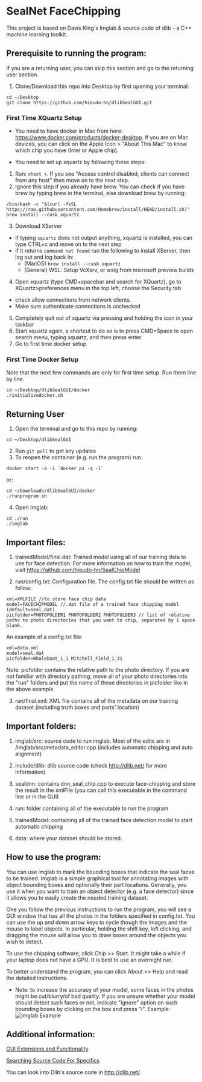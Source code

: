 # SealNet FaceChipping 
This project is based on Davis King's Imglab & source code of dlib - a C++ machine learning toolkit.

## Prerequisite to running the program:
If you are a returning user, you can skip this section and go to the returning user section.

1. Clone/Download this repo into Desktop by first opening your terminal:
```
cd ~/Desktop
git clone https://github.com/hieudo-hn/dlibSealGUI.git
```
### First Time XQuartz Setup
* You need to have docker in Mac from here: https://www.docker.com/products/docker-desktop. If you are on Mac devices, you can click on the Apple Icon > "About This Mac" to know which chip you have (Intel or Apple chip).

* You need to set up xquartz by following these steps:
1. Run: `xhost +`. If you see "Access control disabled, clients can connect from any host" then move on to the next step.
2. Ignore this step if you already have brew. You can check if you have brew by typing brew in the terminal, else download brew by running:
```
/bin/bash -c "$(curl -fsSL https://raw.githubusercontent.com/Homebrew/install/HEAD/install.sh)"
brew install --cask xquartz
``` 
3. Download XServer
  + If typing `xquartz` does not output anything, xquartz is installed, you can type CTRL+c and move on to the next step
  + If it returns `command not found` run the following to install XServer, then log out and log back in:
    + (MacOS) `brew install --cask xquartz`
    + (General) WSL: Setup VcXsrv, or wslg from microsoft preview builds

4. Open xquartz (type CMD+spacebar and search for XQuartz), go to XQuartz>preferences menu in the top left, choose the Security tab
  + check allow connections from network clients. 
  + Make sure authenticate connections is unchecked
5. Completely quit out of xquartz via pressing and holding the icon in your taskbar
6. Start xquartz again, a shortcut to do so is to press CMD+Space to open search menu, typing xquartz, and then press enter.
7. Go to first time docker setup

### First Time Docker Setup
Note that the next few commands are only for first time setup. Run them line by line.
```
cd ~/Desktop/dlibSealGUI/docker
./initializedocker.sh
```

## Returning User 
1. Open the terminal and go to this repo by running:
```
cd ~/Desktop/dlibSealGUI
```
2. Run `git pull` to get any updates
3. To reopen the container (e.g. run the program) run:
```
docker start -a -i `docker ps -q -l`
```
or:
``` 
cd ~/Downloads/dlibSealGUI/docker
./runprogram.sh
```
4. Open Imglab:
```
cd ./run
./imglab
```

## Important files:
1. trainedModel/final.dat: Trained model using all of our training data to use for face detection. For more information on how to train the model, visit https://github.com/hieudo-hn/SealChipModel

2. run/config.txt: Configuration file. The config.txt file should be written as follow:
```
xml=XMLFILE //to store face chip data
model=FACECHIPMODEL //.dat file of a trained face chipping model (default=seal.dat)
picfolder=PHOTOFOLDER1 PHOTOFOLDER2 PHOTOFOLDER3 // list of relative paths to photo directories that you want to chip, separated by 1 space blank.
```
An example of a config.txt file:
```
xml=data.xml
model=seal.dat
picfolder=Whaleboat_1_1 Mitchell_Field_1_31
```
Note: picfolder contains the relative path to the photo directory. If you are not familiar with directory pathing, move all of your photo directories into the "run" folders and put the name of those directories in picfolder like in the above example

3. run/final.xml: XML file contains all of the metadata on our training dataset (including truth boxes and parts' location)

## Important folders:
1. imglab/src: source code to run imglab. Most of the edits are in /imglab/src/metadata_editor.cpp (includes automatic chipping and auto alignment)

2. include/dlib: dlib source code (check http://dlib.net/ for more information)

3. sealdnn: contains dnn_seal_chip.cpp to execute face-chipping and store the result in the xmlFile (you can call this executable in the command line or in the GUI)

4. run: folder containing all of the executable to run the program

5. trainedModel: containing all of the trained face detection model to start automatic chipping

6. data: where your dataset should be stored.

## How to use the program:
You can use imglab to mark the bounding boxes that indicate the seal faces to be trained. 
Imglab is a simple graphical tool for annotating images with object bounding
boxes and optionally their part locations.  Generally, you use it when you want
to train an object detector (e.g. a face detector) since it allows you to
easily create the needed training dataset.

One you follow the previous instructions to run the program, you will see a GUI window that has all
the photos in the folders specified in config.txt. You can use the up and down
arrow keys to cycle though the images and the mouse to label objects.  In
particular, holding the shift key, left clicking, and dragging the mouse will
allow you to draw boxes around the objects you wish to detect. 

To use the chipping software, click Chip >> Start. It might take a while if your laptop does not
have a GPU. It is best to use an overnight run.

To better understand the program, you can click About >> Help and read the detailed instructions.

* Note: to increase the accuracy of your model, some faces in the photos might be cut/blurry/of bad quality. If you are unsure 
whether your model should detect such faces or not, indicate "ignore" option on such bounding boxes by clicking on the box and 
press "i". Example:
![Imglab Example](https://ibb.co/sj3pTpQ)

## Additional information:
[GUI Extensions and Functionality](docs/GUI.md)

[Searching Source Code For Specifics](docs/SEARCH.md)

You can look into Dlib's source code in http://dlib.net/. 




